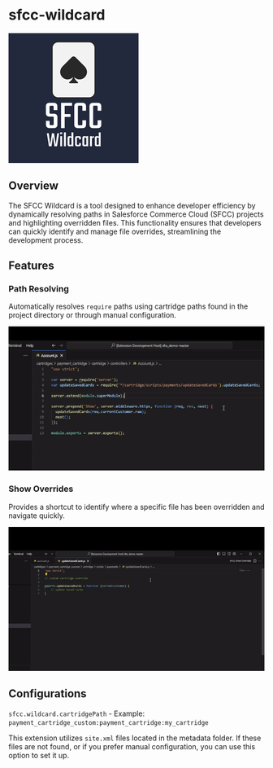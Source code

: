 # sfcc-wildcard

![sfcc-wildcard](https://github.com/alimoncul/sfcc-wildcard/blob/main/demos/icon.png?raw=true)

## Overview

The SFCC Wildcard is a tool designed to enhance developer efficiency by dynamically resolving paths in Salesforce Commerce Cloud (SFCC) projects and highlighting overridden files. This functionality ensures that developers can quickly identify and manage file overrides, streamlining the development process.

## Features

### Path Resolving

Automatically resolves `require` paths using cartridge paths found in the project directory or through manual configuration.

![Path Resolving](https://github.com/alimoncul/sfcc-wildcard/blob/main/demos/dynamic_path_resolver.gif?raw=true)

### Show Overrides

Provides a shortcut to identify where a specific file has been overridden and navigate quickly.

![Show Overrides](https://github.com/alimoncul/sfcc-wildcard/blob/main/demos/override.gif?raw=true)

## Configurations

`sfcc.wildcard.cartridgePath` - Example: `payment_cartridge_custom:payment_cartridge:my_cartridge`

This extension utilizes `site.xml` files located in the metadata folder. If these files are not found, or if you prefer manual configuration, you can use this option to set it up.
